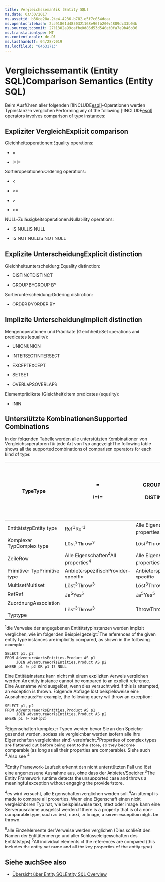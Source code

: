 ```yaml
---
title: Vergleichssemantik (Entity SQL)
ms.date: 03/30/2017
ms.assetid: b36ce28a-2fe4-4236-b782-e5f7c054deae
ms.openlocfilehash: 2ca91861d4830321168e96fb200c4889dc33b04b
ms.sourcegitcommit: 2701302a99cafbe0d86d53d540eb0fa7e9b46b36
ms.translationtype: MT
ms.contentlocale: de-DE
ms.lasthandoff: 04/28/2019
ms.locfileid: "64631715"
---
```

# <a name="comparison-semantics-entity-sql"></a><span data-ttu-id="006c6-102">Vergleichssemantik (Entity SQL)</span><span class="sxs-lookup"><span data-stu-id="006c6-102">Comparison Semantics (Entity SQL)</span></span>
<span data-ttu-id="006c6-103">Beim Ausführen aller folgenden [!INCLUDE[esql](../../../../../../includes/esql-md.md)]-Operationen werden Typinstanzen verglichen:</span><span class="sxs-lookup"><span data-stu-id="006c6-103">Performing any of the following [!INCLUDE[esql](../../../../../../includes/esql-md.md)] operators involves comparison of type instances:</span></span>  
  
## <a name="explicit-comparison"></a><span data-ttu-id="006c6-104">Expliziter Vergleich</span><span class="sxs-lookup"><span data-stu-id="006c6-104">Explicit comparison</span></span>  
 <span data-ttu-id="006c6-105">Gleichheitsoperationen:</span><span class="sxs-lookup"><span data-stu-id="006c6-105">Equality operations:</span></span>  
  
- =  
  
- <span data-ttu-id="006c6-106">!=</span><span class="sxs-lookup"><span data-stu-id="006c6-106">!=</span></span>  
  
 <span data-ttu-id="006c6-107">Sortieroperationen:</span><span class="sxs-lookup"><span data-stu-id="006c6-107">Ordering operations:</span></span>  
  
- <  
  
- \<=  
  
- \>  
  
- \>=  
  
 <span data-ttu-id="006c6-108">NULL-Zulässigkeitsoperationen:</span><span class="sxs-lookup"><span data-stu-id="006c6-108">Nullability operations:</span></span>  
  
- <span data-ttu-id="006c6-109">IS NULL</span><span class="sxs-lookup"><span data-stu-id="006c6-109">IS NULL</span></span>  
  
- <span data-ttu-id="006c6-110">IS NOT NULL</span><span class="sxs-lookup"><span data-stu-id="006c6-110">IS NOT NULL</span></span>  
  
## <a name="explicit-distinction"></a><span data-ttu-id="006c6-111">Explizite Unterscheidung</span><span class="sxs-lookup"><span data-stu-id="006c6-111">Explicit distinction</span></span>  
 <span data-ttu-id="006c6-112">Gleichheitsunterscheidung:</span><span class="sxs-lookup"><span data-stu-id="006c6-112">Equality distinction:</span></span>  
  
- <span data-ttu-id="006c6-113">DISTINCT</span><span class="sxs-lookup"><span data-stu-id="006c6-113">DISTINCT</span></span>  
  
- <span data-ttu-id="006c6-114">GROUP BY</span><span class="sxs-lookup"><span data-stu-id="006c6-114">GROUP BY</span></span>  
  
 <span data-ttu-id="006c6-115">Sortierunterscheidung:</span><span class="sxs-lookup"><span data-stu-id="006c6-115">Ordering distinction:</span></span>  
  
- <span data-ttu-id="006c6-116">ORDER BY</span><span class="sxs-lookup"><span data-stu-id="006c6-116">ORDER BY</span></span>  
  
## <a name="implicit-distinction"></a><span data-ttu-id="006c6-117">Implizite Unterscheidung</span><span class="sxs-lookup"><span data-stu-id="006c6-117">Implicit distinction</span></span>  
 <span data-ttu-id="006c6-118">Mengenoperationen und Prädikate (Gleichheit):</span><span class="sxs-lookup"><span data-stu-id="006c6-118">Set operations and predicates (equality):</span></span>  
  
- <span data-ttu-id="006c6-119">UNION</span><span class="sxs-lookup"><span data-stu-id="006c6-119">UNION</span></span>  
  
- <span data-ttu-id="006c6-120">INTERSECT</span><span class="sxs-lookup"><span data-stu-id="006c6-120">INTERSECT</span></span>  
  
- <span data-ttu-id="006c6-121">EXCEPT</span><span class="sxs-lookup"><span data-stu-id="006c6-121">EXCEPT</span></span>  
  
- <span data-ttu-id="006c6-122">SET</span><span class="sxs-lookup"><span data-stu-id="006c6-122">SET</span></span>  
  
- <span data-ttu-id="006c6-123">OVERLAPS</span><span class="sxs-lookup"><span data-stu-id="006c6-123">OVERLAPS</span></span>  
  
 <span data-ttu-id="006c6-124">Elementprädikate (Gleichheit):</span><span class="sxs-lookup"><span data-stu-id="006c6-124">Item predicates (equality):</span></span>  
  
- <span data-ttu-id="006c6-125">IN</span><span class="sxs-lookup"><span data-stu-id="006c6-125">IN</span></span>  
  
## <a name="supported-combinations"></a><span data-ttu-id="006c6-126">Unterstützte Kombinationen</span><span class="sxs-lookup"><span data-stu-id="006c6-126">Supported Combinations</span></span>  
 <span data-ttu-id="006c6-127">In der folgenden Tabelle werden alle unterstützten Kombinationen von Vergleichsoperatoren für jede Art von Typ angezeigt:</span><span class="sxs-lookup"><span data-stu-id="006c6-127">The following table shows all the supported combinations of comparison operators for each kind of type:</span></span>  
  
|<span data-ttu-id="006c6-128">**Type**</span><span class="sxs-lookup"><span data-stu-id="006c6-128">**Type**</span></span>|**=**<br /><br /> <span data-ttu-id="006c6-129">**\!=**</span><span class="sxs-lookup"><span data-stu-id="006c6-129">**!=**</span></span>|<span data-ttu-id="006c6-130">**GROUP BY**</span><span class="sxs-lookup"><span data-stu-id="006c6-130">**GROUP BY**</span></span><br /><br /> <span data-ttu-id="006c6-131">**DISTINCT**</span><span class="sxs-lookup"><span data-stu-id="006c6-131">**DISTINCT**</span></span>|<span data-ttu-id="006c6-132">**UNION**</span><span class="sxs-lookup"><span data-stu-id="006c6-132">**UNION**</span></span><br /><br /> <span data-ttu-id="006c6-133">**INTERSECT**</span><span class="sxs-lookup"><span data-stu-id="006c6-133">**INTERSECT**</span></span><br /><br /> <span data-ttu-id="006c6-134">**EXCEPT**</span><span class="sxs-lookup"><span data-stu-id="006c6-134">**EXCEPT**</span></span><br /><br /> <span data-ttu-id="006c6-135">**SET**</span><span class="sxs-lookup"><span data-stu-id="006c6-135">**SET**</span></span><br /><br /> <span data-ttu-id="006c6-136">**OVERLAPS**</span><span class="sxs-lookup"><span data-stu-id="006c6-136">**OVERLAPS**</span></span>|<span data-ttu-id="006c6-137">**IN**</span><span class="sxs-lookup"><span data-stu-id="006c6-137">**IN**</span></span>|<span data-ttu-id="006c6-138">**<   <=**</span><span class="sxs-lookup"><span data-stu-id="006c6-138">**<   <=**</span></span><br /><br /> <span data-ttu-id="006c6-139">**>   >=**</span><span class="sxs-lookup"><span data-stu-id="006c6-139">**>   >=**</span></span>|<span data-ttu-id="006c6-140">**ORDER BY**</span><span class="sxs-lookup"><span data-stu-id="006c6-140">**ORDER BY**</span></span>|<span data-ttu-id="006c6-141">**IS NULL**</span><span class="sxs-lookup"><span data-stu-id="006c6-141">**IS NULL**</span></span><br /><br /> <span data-ttu-id="006c6-142">**IST NICHT NULL**</span><span class="sxs-lookup"><span data-stu-id="006c6-142">**IS NOT NULL**</span></span>|  
|-|-|-|-|-|-|-|-|  
|<span data-ttu-id="006c6-143">Entitätstyp</span><span class="sxs-lookup"><span data-stu-id="006c6-143">Entity type</span></span>|<span data-ttu-id="006c6-144">Ref<sup>1</sup></span><span class="sxs-lookup"><span data-stu-id="006c6-144">Ref<sup>1</sup></span></span>|<span data-ttu-id="006c6-145">Alle Eigenschaften<sup>2</sup></span><span class="sxs-lookup"><span data-stu-id="006c6-145">All properties<sup>2</sup></span></span>|<span data-ttu-id="006c6-146">Alle Eigenschaften<sup>2</sup></span><span class="sxs-lookup"><span data-stu-id="006c6-146">All properties<sup>2</sup></span></span>|<span data-ttu-id="006c6-147">Alle Eigenschaften<sup>2</sup></span><span class="sxs-lookup"><span data-stu-id="006c6-147">All properties<sup>2</sup></span></span>|<span data-ttu-id="006c6-148">Löst<sup>3</sup></span><span class="sxs-lookup"><span data-stu-id="006c6-148">Throw<sup>3</sup></span></span>|<span data-ttu-id="006c6-149">Löst<sup>3</sup></span><span class="sxs-lookup"><span data-stu-id="006c6-149">Throw<sup>3</sup></span></span>|<span data-ttu-id="006c6-150">Ref<sup>1</sup></span><span class="sxs-lookup"><span data-stu-id="006c6-150">Ref<sup>1</sup></span></span>|  
|<span data-ttu-id="006c6-151">Komplexer Typ</span><span class="sxs-lookup"><span data-stu-id="006c6-151">Complex type</span></span>|<span data-ttu-id="006c6-152">Löst<sup>3</sup></span><span class="sxs-lookup"><span data-stu-id="006c6-152">Throw<sup>3</sup></span></span>|<span data-ttu-id="006c6-153">Löst<sup>3</sup></span><span class="sxs-lookup"><span data-stu-id="006c6-153">Throw<sup>3</sup></span></span>|<span data-ttu-id="006c6-154">Löst<sup>3</sup></span><span class="sxs-lookup"><span data-stu-id="006c6-154">Throw<sup>3</sup></span></span>|<span data-ttu-id="006c6-155">Löst<sup>3</sup></span><span class="sxs-lookup"><span data-stu-id="006c6-155">Throw<sup>3</sup></span></span>|<span data-ttu-id="006c6-156">Löst<sup>3</sup></span><span class="sxs-lookup"><span data-stu-id="006c6-156">Throw<sup>3</sup></span></span>|<span data-ttu-id="006c6-157">Löst<sup>3</sup></span><span class="sxs-lookup"><span data-stu-id="006c6-157">Throw<sup>3</sup></span></span>|<span data-ttu-id="006c6-158">Löst<sup>3</sup></span><span class="sxs-lookup"><span data-stu-id="006c6-158">Throw<sup>3</sup></span></span>|  
|<span data-ttu-id="006c6-159">Zeile</span><span class="sxs-lookup"><span data-stu-id="006c6-159">Row</span></span>|<span data-ttu-id="006c6-160">Alle Eigenschaften<sup>4</sup></span><span class="sxs-lookup"><span data-stu-id="006c6-160">All properties<sup>4</sup></span></span>|<span data-ttu-id="006c6-161">Alle Eigenschaften<sup>4</sup></span><span class="sxs-lookup"><span data-stu-id="006c6-161">All properties<sup>4</sup></span></span>|<span data-ttu-id="006c6-162">Alle Eigenschaften<sup>4</sup></span><span class="sxs-lookup"><span data-stu-id="006c6-162">All properties<sup>4</sup></span></span>|<span data-ttu-id="006c6-163">Löst<sup>3</sup></span><span class="sxs-lookup"><span data-stu-id="006c6-163">Throw<sup>3</sup></span></span>|<span data-ttu-id="006c6-164">Löst<sup>3</sup></span><span class="sxs-lookup"><span data-stu-id="006c6-164">Throw<sup>3</sup></span></span>|<span data-ttu-id="006c6-165">Alle Eigenschaften<sup>4</sup></span><span class="sxs-lookup"><span data-stu-id="006c6-165">All properties<sup>4</sup></span></span>|<span data-ttu-id="006c6-166">Löst<sup>3</sup></span><span class="sxs-lookup"><span data-stu-id="006c6-166">Throw<sup>3</sup></span></span>|  
|<span data-ttu-id="006c6-167">Primitiver Typ</span><span class="sxs-lookup"><span data-stu-id="006c6-167">Primitive type</span></span>|<span data-ttu-id="006c6-168">Anbieterspezifisch</span><span class="sxs-lookup"><span data-stu-id="006c6-168">Provider-specific</span></span>|<span data-ttu-id="006c6-169">Anbieterspezifisch</span><span class="sxs-lookup"><span data-stu-id="006c6-169">Provider-specific</span></span>|<span data-ttu-id="006c6-170">Anbieterspezifisch</span><span class="sxs-lookup"><span data-stu-id="006c6-170">Provider-specific</span></span>|<span data-ttu-id="006c6-171">Anbieterspezifisch</span><span class="sxs-lookup"><span data-stu-id="006c6-171">Provider-specific</span></span>|<span data-ttu-id="006c6-172">Anbieterspezifisch</span><span class="sxs-lookup"><span data-stu-id="006c6-172">Provider-specific</span></span>|<span data-ttu-id="006c6-173">Anbieterspezifisch</span><span class="sxs-lookup"><span data-stu-id="006c6-173">Provider-specific</span></span>|<span data-ttu-id="006c6-174">Anbieterspezifisch</span><span class="sxs-lookup"><span data-stu-id="006c6-174">Provider-specific</span></span>|  
|<span data-ttu-id="006c6-175">Multiset</span><span class="sxs-lookup"><span data-stu-id="006c6-175">Multiset</span></span>|<span data-ttu-id="006c6-176">Löst<sup>3</sup></span><span class="sxs-lookup"><span data-stu-id="006c6-176">Throw<sup>3</sup></span></span>|<span data-ttu-id="006c6-177">Löst<sup>3</sup></span><span class="sxs-lookup"><span data-stu-id="006c6-177">Throw<sup>3</sup></span></span>|<span data-ttu-id="006c6-178">Löst<sup>3</sup></span><span class="sxs-lookup"><span data-stu-id="006c6-178">Throw<sup>3</sup></span></span>|<span data-ttu-id="006c6-179">Löst<sup>3</sup></span><span class="sxs-lookup"><span data-stu-id="006c6-179">Throw<sup>3</sup></span></span>|<span data-ttu-id="006c6-180">Löst<sup>3</sup></span><span class="sxs-lookup"><span data-stu-id="006c6-180">Throw<sup>3</sup></span></span>|<span data-ttu-id="006c6-181">Löst<sup>3</sup></span><span class="sxs-lookup"><span data-stu-id="006c6-181">Throw<sup>3</sup></span></span>|<span data-ttu-id="006c6-182">Löst<sup>3</sup></span><span class="sxs-lookup"><span data-stu-id="006c6-182">Throw<sup>3</sup></span></span>|  
|<span data-ttu-id="006c6-183">Ref</span><span class="sxs-lookup"><span data-stu-id="006c6-183">Ref</span></span>|<span data-ttu-id="006c6-184">Ja<sup>5</sup></span><span class="sxs-lookup"><span data-stu-id="006c6-184">Yes<sup>5</sup></span></span>|<span data-ttu-id="006c6-185">Ja<sup>5</sup></span><span class="sxs-lookup"><span data-stu-id="006c6-185">Yes<sup>5</sup></span></span>|<span data-ttu-id="006c6-186">Ja<sup>5</sup></span><span class="sxs-lookup"><span data-stu-id="006c6-186">Yes<sup>5</sup></span></span>|<span data-ttu-id="006c6-187">Ja<sup>5</sup></span><span class="sxs-lookup"><span data-stu-id="006c6-187">Yes<sup>5</sup></span></span>|<span data-ttu-id="006c6-188">Throw</span><span class="sxs-lookup"><span data-stu-id="006c6-188">Throw</span></span>|<span data-ttu-id="006c6-189">Throw</span><span class="sxs-lookup"><span data-stu-id="006c6-189">Throw</span></span>|<span data-ttu-id="006c6-190">Ja<sup>5</sup></span><span class="sxs-lookup"><span data-stu-id="006c6-190">Yes<sup>5</sup></span></span>|  
|<span data-ttu-id="006c6-191">Zuordnung</span><span class="sxs-lookup"><span data-stu-id="006c6-191">Association</span></span><br /><br /> <span data-ttu-id="006c6-192">Typ</span><span class="sxs-lookup"><span data-stu-id="006c6-192">type</span></span>|<span data-ttu-id="006c6-193">Löst<sup>3</sup></span><span class="sxs-lookup"><span data-stu-id="006c6-193">Throw<sup>3</sup></span></span>|<span data-ttu-id="006c6-194">Throw</span><span class="sxs-lookup"><span data-stu-id="006c6-194">Throw</span></span>|<span data-ttu-id="006c6-195">Throw</span><span class="sxs-lookup"><span data-stu-id="006c6-195">Throw</span></span>|<span data-ttu-id="006c6-196">Throw</span><span class="sxs-lookup"><span data-stu-id="006c6-196">Throw</span></span>|<span data-ttu-id="006c6-197">Löst<sup>3</sup></span><span class="sxs-lookup"><span data-stu-id="006c6-197">Throw<sup>3</sup></span></span>|<span data-ttu-id="006c6-198">Löst<sup>3</sup></span><span class="sxs-lookup"><span data-stu-id="006c6-198">Throw<sup>3</sup></span></span>|<span data-ttu-id="006c6-199">Löst<sup>3</sup></span><span class="sxs-lookup"><span data-stu-id="006c6-199">Throw<sup>3</sup></span></span>|  
  
 <span data-ttu-id="006c6-200"><sup>1</sup>die Verweise der angegebenen Entitätstypinstanzen werden implizit verglichen, wie im folgenden Beispiel gezeigt:</span><span class="sxs-lookup"><span data-stu-id="006c6-200"><sup>1</sup>The references of the given entity type instances are implicitly compared, as shown in the following example:</span></span>  
  
```  
SELECT p1, p2   
FROM AdventureWorksEntities.Product AS p1   
     JOIN AdventureWorksEntities.Product AS p2   
WHERE p1 != p2 OR p1 IS NULL  
```  
  
 <span data-ttu-id="006c6-201">Eine Entitätsinstanz kann nicht mit einem expliziten Verweis verglichen werden.</span><span class="sxs-lookup"><span data-stu-id="006c6-201">An entity instance cannot be compared to an explicit reference.</span></span> <span data-ttu-id="006c6-202">Eine Ausnahme wird ausgelöst, wenn dies versucht wird.</span><span class="sxs-lookup"><span data-stu-id="006c6-202">If this is attempted, an exception is thrown.</span></span> <span data-ttu-id="006c6-203">Folgende Abfrage löst beispielsweise eine Ausnahme aus:</span><span class="sxs-lookup"><span data-stu-id="006c6-203">For example, the following query will throw an exception:</span></span>  
  
```  
SELECT p1, p2   
FROM AdventureWorksEntities.Product AS p1   
     JOIN AdventureWorksEntities.Product AS p2   
WHERE p1 != REF(p2)  
```  
  
 <span data-ttu-id="006c6-204"><sup>2</sup>Eigenschaften komplexer Typen werden bevor Sie an den Speicher gesendet werden, sodass sie vergleichbar werden (sofern alle ihre Eigenschaften vergleichbar sind) vereinfacht.</span><span class="sxs-lookup"><span data-stu-id="006c6-204"><sup>2</sup>Properties of complex types are flattened out before being sent to the store, so they become comparable (as long as all their properties are comparable).</span></span> <span data-ttu-id="006c6-205">Siehe auch <sup>4.</sup></span><span class="sxs-lookup"><span data-stu-id="006c6-205">Also see <sup>4.</sup></span></span>  
  
 <span data-ttu-id="006c6-206"><sup>3</sup>Entity Framework-Laufzeit erkennt den nicht unterstützten Fall und löst eine angemessene Ausnahme aus, ohne dass der Anbieter/Speicher.</span><span class="sxs-lookup"><span data-stu-id="006c6-206"><sup>3</sup>The Entity Framework runtime detects the unsupported case and throws a meaningful exception without engaging the provider/store.</span></span>  
  
 <span data-ttu-id="006c6-207"><sup>4</sup>es wird versucht, alle Eigenschaften verglichen werden soll.</span><span class="sxs-lookup"><span data-stu-id="006c6-207"><sup>4</sup>An attempt is made to compare all properties.</span></span> <span data-ttu-id="006c6-208">Wenn eine Eigenschaft einen nicht vergleichbaren Typ hat, wie beispielsweise text, ntext oder image, kann eine Serverausnahme ausgelöst werden.</span><span class="sxs-lookup"><span data-stu-id="006c6-208">If there is a property that is of a non-comparable type, such as text, ntext, or image, a server exception might be thrown.</span></span>  
  
 <span data-ttu-id="006c6-209"><sup>5</sup>alle Einzelelemente der Verweise werden verglichen (Dies schließt den Namen der Entitätenmenge und aller Schlüsseleigenschaften des Entitätstyps).</span><span class="sxs-lookup"><span data-stu-id="006c6-209"><sup>5</sup>All individual elements of the references are compared (this includes the entity set name and all the key properties of the entity type).</span></span>  
  
## <a name="see-also"></a><span data-ttu-id="006c6-210">Siehe auch</span><span class="sxs-lookup"><span data-stu-id="006c6-210">See also</span></span>

- [<span data-ttu-id="006c6-211">Übersicht über Entity SQL</span><span class="sxs-lookup"><span data-stu-id="006c6-211">Entity SQL Overview</span></span>](../../../../../../docs/framework/data/adonet/ef/language-reference/entity-sql-overview.md)
